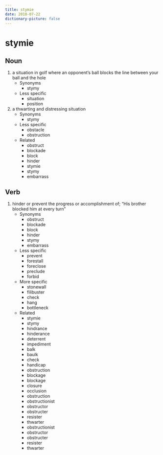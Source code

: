 ```yaml
---
title: stymie
date: 2018-07-22
dictionary-picture: false
---
```


# stymie


## Noun

1. a situation in golf where an opponent’s ball blocks the line between your ball and the hole
	- Synonyms
		- stymy
	- Less specific
		- situation
		- position
2. a thwarting and distressing situation
	- Synonyms
		- stymy
	- Less specific
		- obstacle
		- obstruction
	- Related
		- obstruct
		- blockade
		- block
		- hinder
		- stymie
		- stymy
		- embarrass

## Verb

1. hinder or prevent the progress or accomplishment of; “His brother blocked him at every turn”
	- Synonyms
		- obstruct
		- blockade
		- block
		- hinder
		- stymy
		- embarrass
	- Less specific
		- prevent
		- forestall
		- foreclose
		- preclude
		- forbid
	- More specific
		- stonewall
		- filibuster
		- check
		- hang
		- bottleneck
	- Related
		- stymie
		- stymy
		- hindrance
		- hinderance
		- deterrent
		- impediment
		- balk
		- baulk
		- check
		- handicap
		- obstruction
		- blockage
		- blockage
		- closure
		- occlusion
		- obstruction
		- obstructionist
		- obstructor
		- obstructer
		- resister
		- thwarter
		- obstructionist
		- obstructor
		- obstructer
		- resister
		- thwarter

